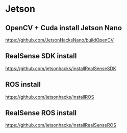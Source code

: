 # Jetson

## OpenCV + Cuda  install Jetson Nano
https://github.com/JetsonHacksNano/buildOpenCV

## RealSense SDK install
https://github.com/jetsonhacks/installRealSenseSDK

## ROS install
https://github.com/jetsonhacks/installROS

## RealSense ROS install 
https://github.com/jetsonhacks/installRealSenseROS
